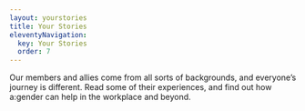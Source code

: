 ```yaml
---
layout: yourstories
title: Your Stories
eleventyNavigation:
  key: Your Stories
  order: 7
---
```

Our members and allies come from all sorts of backgrounds, and everyone’s journey is different. Read some of their experiences, and find out how a:gender can help in the workplace and beyond.